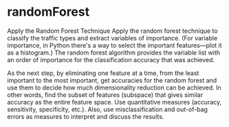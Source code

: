 # randomForest
Apply the Random Forest Technique
Apply the random forest technique to classify the traffic types and extract variables of importance. (For variable importance, in Python there's a way to select the important features—plot it as a histogram.) The random forest algorithm provides the variable list with an order of importance for the classification accuracy that was achieved.

As the next step, by eliminating one feature at a time, from the least important to the most important, get accuracies for the random forest and use them to decide how much dimensionality reduction can be achieved. In other words, find the subset of features (subspace) that gives similar accuracy as the entire feature space. Use quantitative measures (accuracy, sensitivity, specificity, etc.). Also, use misclassification and out-of-bag errors as measures to interpret and discuss the results.  
